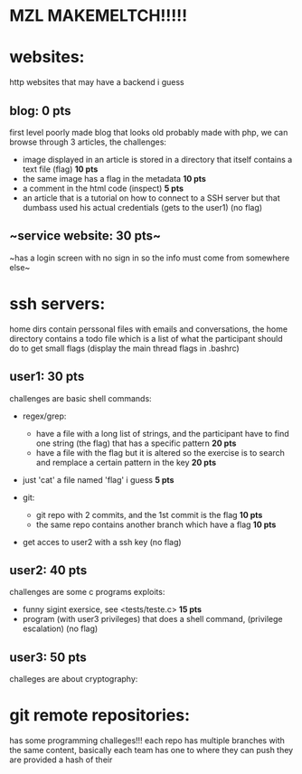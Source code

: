 # **MZL MAKEMELTCH!!!!!**
# websites:
http websites that may have a backend i guess

## blog: **0 pts**
first level 
poorly made blog that looks old probably made with php,
we can browse through 3 articles,
the challenges:
- image displayed in an article is stored in a directory that itself contains a text file (flag) **10 pts**
- the same image has a flag in the metadata **10 pts**
- a comment in the html code (inspect) **5 pts**
- an article that is a tutorial on how to connect to a SSH server
    but that dumbass used his actual credentials (gets to the user1) (no flag)

## ~service website: **30 pts**~
~has a login screen with no sign in so the info must come from somewhere else~

# ssh servers:
home dirs contain perssonal files with emails and conversations,
the home directory contains a todo file which is a list of what the participant should do to get small flags
(display the main thread flags in .bashrc)

## user1: **30 pts**
challenges are basic shell commands:

- regex/grep:
    - have a file with a long list of strings, and the participant have to find one string (the flag) that has a specific pattern **20 pts**
    - have a file with the flag but it is altered so the exercise is to search and remplace a certain pattern in the key **20 pts**

- just 'cat' a file named 'flag' i guess **5 pts**

- git:
    - git repo with 2 commits, and the 1st commit is the flag **10 pts**
    - the same repo contains another branch which have a flag **10 pts**

- get acces to user2 with a ssh key (no flag)

## user2: **40 pts**
challenges are some c programs exploits:

- funny sigint exersice, see <tests/teste.c> **15 pts**
- program (with user3 privileges) that does a shell command, (privilege escalation) (no flag)

## user3: **50 pts**
challeges are about cryptography:

# git remote repositories:
has some programming challeges!!!
each repo has multiple branches with the same content, basically each team has one to where they can push
they are provided a hash of their 

## 
